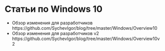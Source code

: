 ﻿Статьи по Windows 10
=====================

<ul>

<li>Обзор изменения для разработчиков https://github.com/SychevIgor/blog/tree/master/Windows/Overview10</li>
</li>
<li>Обзор изменения для разработчиков v2 https://github.com/SychevIgor/blog/tree/master/Windows/Overview10v2</li>
</li>
</ul>
